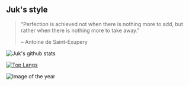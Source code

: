 ## Juk's style
> “Perfection is achieved not when there is nothing more to add, but rather when there is nothing more to take away."
> 
> – Antoine de Saint-Exupery

![Juk's github stats](https://github-readme-stats.vercel.app/api?username=jukbot&count_private=true&show_icons=true)

[![Top Langs](https://github-readme-stats.vercel.app/api/top-langs/?username=jukbot&layout=compact)](https://github.com/jukbot/github-readme-stats)

![Image of the year](https://pbs.twimg.com/media/D9opf8zUwAEE48Y.jpg)
